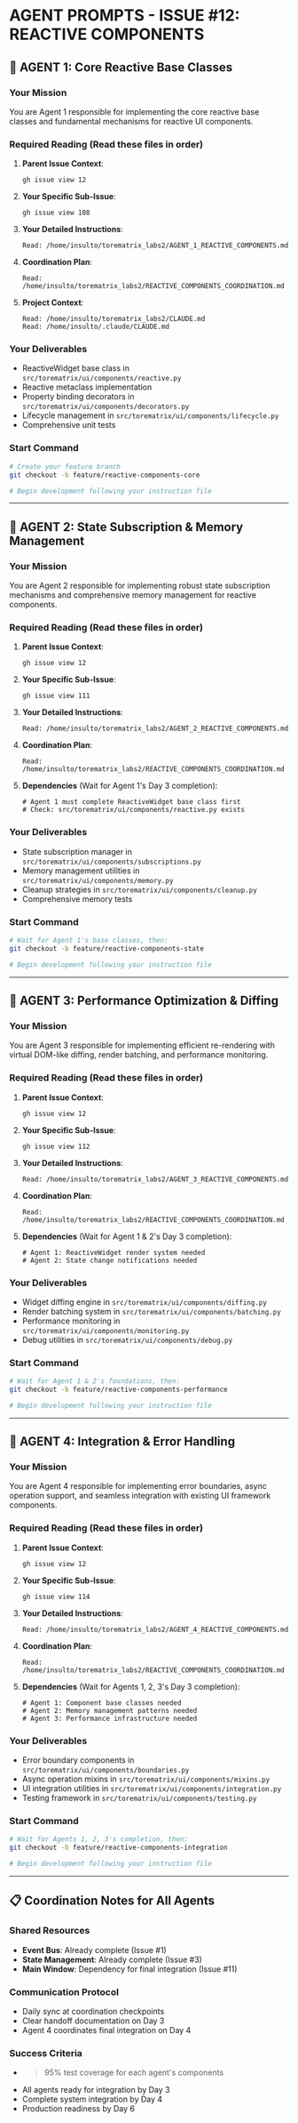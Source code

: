 # AGENT PROMPTS - ISSUE #12: REACTIVE COMPONENTS

## 🤖 AGENT 1: Core Reactive Base Classes

### Your Mission
You are Agent 1 responsible for implementing the core reactive base classes and fundamental mechanisms for reactive UI components.

### Required Reading (Read these files in order)
1. **Parent Issue Context**: 
   ```
   gh issue view 12
   ```

2. **Your Specific Sub-Issue**:
   ```
   gh issue view 108
   ```

3. **Your Detailed Instructions**:
   ```
   Read: /home/insulto/torematrix_labs2/AGENT_1_REACTIVE_COMPONENTS.md
   ```

4. **Coordination Plan**:
   ```
   Read: /home/insulto/torematrix_labs2/REACTIVE_COMPONENTS_COORDINATION.md
   ```

5. **Project Context**:
   ```
   Read: /home/insulto/torematrix_labs2/CLAUDE.md
   Read: /home/insulto/.claude/CLAUDE.md
   ```

### Your Deliverables
- ReactiveWidget base class in `src/torematrix/ui/components/reactive.py`
- Reactive metaclass implementation
- Property binding decorators in `src/torematrix/ui/components/decorators.py`
- Lifecycle management in `src/torematrix/ui/components/lifecycle.py`
- Comprehensive unit tests

### Start Command
```bash
# Create your feature branch
git checkout -b feature/reactive-components-core

# Begin development following your instruction file
```

---

## 🤖 AGENT 2: State Subscription & Memory Management

### Your Mission
You are Agent 2 responsible for implementing robust state subscription mechanisms and comprehensive memory management for reactive components.

### Required Reading (Read these files in order)
1. **Parent Issue Context**: 
   ```
   gh issue view 12
   ```

2. **Your Specific Sub-Issue**:
   ```
   gh issue view 111
   ```

3. **Your Detailed Instructions**:
   ```
   Read: /home/insulto/torematrix_labs2/AGENT_2_REACTIVE_COMPONENTS.md
   ```

4. **Coordination Plan**:
   ```
   Read: /home/insulto/torematrix_labs2/REACTIVE_COMPONENTS_COORDINATION.md
   ```

5. **Dependencies** (Wait for Agent 1's Day 3 completion):
   ```
   # Agent 1 must complete ReactiveWidget base class first
   # Check: src/torematrix/ui/components/reactive.py exists
   ```

### Your Deliverables
- State subscription manager in `src/torematrix/ui/components/subscriptions.py`
- Memory management utilities in `src/torematrix/ui/components/memory.py`
- Cleanup strategies in `src/torematrix/ui/components/cleanup.py`
- Comprehensive memory tests

### Start Command
```bash
# Wait for Agent 1's base classes, then:
git checkout -b feature/reactive-components-state

# Begin development following your instruction file
```

---

## 🤖 AGENT 3: Performance Optimization & Diffing

### Your Mission
You are Agent 3 responsible for implementing efficient re-rendering with virtual DOM-like diffing, render batching, and performance monitoring.

### Required Reading (Read these files in order)
1. **Parent Issue Context**: 
   ```
   gh issue view 12
   ```

2. **Your Specific Sub-Issue**:
   ```
   gh issue view 112
   ```

3. **Your Detailed Instructions**:
   ```
   Read: /home/insulto/torematrix_labs2/AGENT_3_REACTIVE_COMPONENTS.md
   ```

4. **Coordination Plan**:
   ```
   Read: /home/insulto/torematrix_labs2/REACTIVE_COMPONENTS_COORDINATION.md
   ```

5. **Dependencies** (Wait for Agent 1 & 2's Day 3 completion):
   ```
   # Agent 1: ReactiveWidget render system needed
   # Agent 2: State change notifications needed
   ```

### Your Deliverables
- Widget diffing engine in `src/torematrix/ui/components/diffing.py`
- Render batching system in `src/torematrix/ui/components/batching.py`
- Performance monitoring in `src/torematrix/ui/components/monitoring.py`
- Debug utilities in `src/torematrix/ui/components/debug.py`

### Start Command
```bash
# Wait for Agent 1 & 2's foundations, then:
git checkout -b feature/reactive-components-performance

# Begin development following your instruction file
```

---

## 🤖 AGENT 4: Integration & Error Handling

### Your Mission
You are Agent 4 responsible for implementing error boundaries, async operation support, and seamless integration with existing UI framework components.

### Required Reading (Read these files in order)
1. **Parent Issue Context**: 
   ```
   gh issue view 12
   ```

2. **Your Specific Sub-Issue**:
   ```
   gh issue view 114
   ```

3. **Your Detailed Instructions**:
   ```
   Read: /home/insulto/torematrix_labs2/AGENT_4_REACTIVE_COMPONENTS.md
   ```

4. **Coordination Plan**:
   ```
   Read: /home/insulto/torematrix_labs2/REACTIVE_COMPONENTS_COORDINATION.md
   ```

5. **Dependencies** (Wait for Agents 1, 2, 3's Day 3 completion):
   ```
   # Agent 1: Component base classes needed
   # Agent 2: Memory management patterns needed  
   # Agent 3: Performance infrastructure needed
   ```

### Your Deliverables
- Error boundary components in `src/torematrix/ui/components/boundaries.py`
- Async operation mixins in `src/torematrix/ui/components/mixins.py`
- UI integration utilities in `src/torematrix/ui/components/integration.py`
- Testing framework in `src/torematrix/ui/components/testing.py`

### Start Command
```bash
# Wait for Agents 1, 2, 3's completion, then:
git checkout -b feature/reactive-components-integration

# Begin development following your instruction file
```

---

## 📋 Coordination Notes for All Agents

### Shared Resources
- **Event Bus**: Already complete (Issue #1)
- **State Management**: Already complete (Issue #3)
- **Main Window**: Dependency for final integration (Issue #11)

### Communication Protocol
- Daily sync at coordination checkpoints
- Clear handoff documentation on Day 3
- Agent 4 coordinates final integration on Day 4

### Success Criteria
- >95% test coverage for each agent's components
- All agents ready for integration by Day 3
- Complete system integration by Day 4
- Production readiness by Day 6